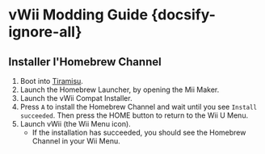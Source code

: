 # vWii Modding Guide {docsify-ignore-all}

## Installer l'Homebrew Channel

1. Boot into [Tiramisu](browser-exploit).
2. Launch the Homebrew Launcher, by opening the Mii Maker.
3. Launch the vWii Compat Installer.
4. Press `A` to install the Homebrew Channel and wait until you see `Install succeeded`. Then press the HOME button to return to the Wii U Menu.
5. Launch vWii (the Wii Menu icon).
   - If the installation has succeeded, you should see the Homebrew Channel in your Wii Menu.
